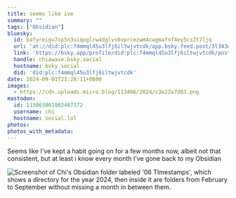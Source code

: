 ```yaml
---
title: seems like ive
summary: ""
tags: ["Obsidian"]
bluesky:
  id: bafyreigu7sp5n3uiqoglrw4dglvs6vprcezwm4cwgmafnf4ey5cs2t7ljq
  url: 'at://did:plc:f4mmql45u3lfj6iltwjvtcdk/app.bsky.feed.post/3l343wn6wb72r'
  link: 'https://bsky.app/profile/did:plc:f4mmql45u3lfj6iltwjvtcdk/post/3l343wn6wb72r'
  handle: chiawase.bsky.social
  hostname: bsky.social
  did: 'did:plc:f4mmql45u3lfj6iltwjvtcdk'
date: 2024-09-01T23:28:11+0800
images:
  - https://cdn.uploads.micro.blog/113466/2024/c3e23a7d03.png
mastodon:
  id: 113063001802487372
  username: chi
  hostname: social.lol
photos: 
photos_with_metadata: 
---
```


Seems like I've kept a habit going on for a few months now, albeit not that consistent, but at least i know every month I've gone back to my Obsidian

<img src="/img/uploads/2024/c3e23a7d03.png" alt="Screenshot of Chi's Obsidian folder labeled '06 TImestamps', which shows a directory for the year 2024, then inside it are folders from February to September without missing a month in between them.">
